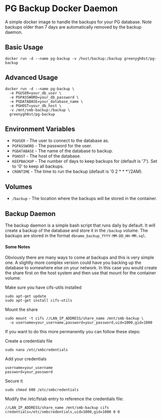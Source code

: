 # PG Backup Docker Daemon
A simple docker image to handle the backups for your PG database. Note backups older than 7 days are automatically removed by the backup daemon.

## Basic Usage
```
docker run -d --name pg-backup -v /host/backup:/backup greenygh0st/pg-backup
```

## Advanced Usage
```
docker run -d --name pg-backup \
  -e PGUSER=your_db_user \
  -e PGPASSWORD=your_db_password \
  -e PGDATABASE=your_database_name \
  -e PGHOST=your_db_host \
  -v /mnt/smb-backup:/backup \
  greenygh0st/pg-backup
```

## Environment Variables
- `PGUSER` - The user to connect to the database as.
- `PGPASSWORD` - The password for the user.
- `PGDATABASE` - The name of the database to backup.
- `PGHOST` - The host of the database.
- `KEEPBACKUP` - The number of days to keep backups for (default is '7'). Set to '0' to keep all backups.
- `CRONTIME` - The time to run the backup (default is '0 2 * * *'/2AM).

## Volumes
- `/backup` - The location where the backups will be stored in the container.

## Backup Daemon
The backup daemon is a simple bash script that runs daily by default. It will create a backup of the database and store it in the `/backup` volume. The backups are stored in the format `dbname_backup_YYYY-MM-DD_HH-MM.sql`.

#### Some Notes
Obviously there are many ways to come at backups and this is very simple one. A slightly more complex version could have you backing up the database to somewhere else on your network. In this case you would create the share first on the host system and then use that mount for the container volume:

Make sure you have cifs-utils installed
```
sudo apt-get update
sudo apt-get install cifs-utils
```

Mount the share
```
sudo mount -t cifs //LAN_IP_ADDRESS/share_name /mnt/smb-backup \
  -o username=your_username,password=your_password,uid=1000,gid=1000
```

If you want to do this more permanently you can follow these steps:

Create a credentials file
```
sudo nano /etc/smbcredentials
```

Add your credentials
```
username=your_username
password=your_password
```

Secure it
```
sudo chmod 600 /etc/smbcredentials
```

Modify the /etc/fstab entry to reference the credentials file:
```
//LAN_IP_ADDRESS/share_name /mnt/smb-backup cifs credentials=/etc/smbcredentials,uid=1000,gid=1000 0 0
```